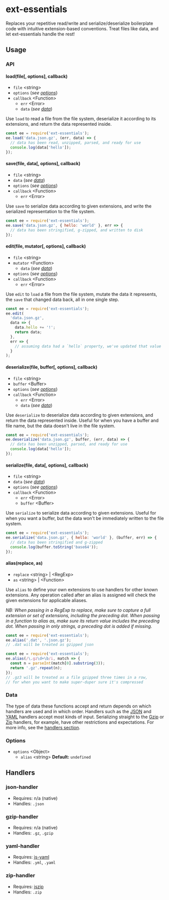 # ext-essentials

Replaces your repetitive read/write and serialize/deserialize boilerplate code with intuitive extension-based conventions. Treat files like data, and let ext-essentials handle the rest!

## Usage

### API

#### load(file[, options], callback)

* `file` &lt;string&gt;
* `options` (_see [options](#Options)_)
* `callback` &lt;Function&gt;
  * `err` &lt;Error&gt;
  * `data` (_see [data](#Data)_)

Use `load` to read a file from the file system, deserialize it according to its extensions, and return the data represented inside.

```javascript
const ee = require('ext-essentials');
ee.load('data.json.gz', (err, data) => {
  // data has been read, unzipped, parsed, and ready for use
  console.log(data['hello']);
});
```

#### save(file, data[, options], callback)

* `file` &lt;string&gt;
* `data` (_see [data](#Data)_)
* `options` (_see [options](#Options)_)
* `callback` &lt;Function&gt;
  * `err` &lt;Error&gt;

Use `save` to serialize data according to given extensions, and write the serialized representation to the file system.

```javascript
const ee = require('ext-essentials');
ee.save('data.json.gz', { hello: 'world' }, err => {
  // data has been stringified, g-zipped, and written to disk
});
```

#### edit(file, mutator[, options], callback)

* `file` &lt;string&gt;
* `mutator` &lt;Function&gt;
  * `data` (_see [data](#Data)_)
* `options` (_see [options](#Options)_)
* `callback` &lt;Function&gt;
  * `err` &lt;Error&gt;

Use `edit` to `load` a file from the file system, mutate the data it represents, the `save` that changed data back, all in one single step.

```javascript
const ee = require('ext-essentials');
ee.edit(
  'data.json.gz',
  data => {
    data.hello += '!';
    return data;
  },
  err => {
    // assuming data had a `hello` property, we've updated that value
  }
);
```

#### deserialize(file, buffer[, options], callback)

* `file` &lt;string&gt;
* `buffer` &lt;Buffer&gt;
* `options` (_see [options](#Options)_)
* `callback` &lt;Function&gt;
  * `err` &lt;Error&gt;
  * `data` (_see [data](#Data)_)

Use `deserialize` to deserialize data according to given extensions, and return the data represented inside. Useful for when you have a buffer and file name, but the data doesn't live in the file system.

```javascript
const ee = require('ext-essentials');
ee.deserialize('data.json.gz', buffer, (err, data) => {
  // data has been unzipped, parsed, and ready for use
  console.log(data['hello']);
});
```

#### serialize(file, data[, options], callback)

* `file` &lt;string&gt;
* `data` (_see [data](#Data)_)
* `options` (_see [options](#Options)_)
* `callback` &lt;Function&gt;
  * `err` &lt;Error&gt;
  * `buffer` &lt;Buffer&gt;

Use `serialize` to serialize data according to given extensions. Useful for when you want a buffer, but the data won't be immediately written to the file system.

```javascript
const ee = require('ext-essentials');
ee.serialize('data.json.gz', { hello: 'world' }, (buffer, err) => {
  // data has been stringified and g-zipped
  console.log(buffer.toString('base64'));
});
```

#### alias(replace, as)

* `replace` &lt;string&gt; | &lt;RegExp&gt;
* `as` &lt;string&gt; | &lt;Function&gt;

Use `alias` to define your own extensions to use handlers for other known extensions. Any operation called after an alias is assigned will check the given extensions for applicable aliases.

_NB: When passing in a RegExp to replace, make sure to capture a full extension or set of extensions, including the preceding dot. When passing in a function to alias as, make sure its return value includes the preceding dot. When passing in only strings, a preceding dot is added if missing._

```javascript
const ee = require('ext-essentials');
ee.alias('.dat', '.json.gz');
// .dat will be treated as gzipped json
```

```javascript
const ee = require('ext-essentials');
ee.alias(/\.gz\d+\b/i, match => {
  const n = parseInt(match[0].substring(3));
  return '.gz'.repeat(n);
});
// .gz3 will be treated as a file gzipped three times in a row,
// for when you want to make super-duper sure it's compressed
```

### Data

The type of data these functions accept and return depends on which handlers are used and in which order. Handlers such as the [JSON](#json-handler) and [YAML](#yaml-handler) handlers accept most kinds of input. Serializing straight to the [Gzip](#gzip-handler) or [Zip](#zip-handler) handlers, for example, have other restrictions and expectations. For more info, see the [handlers section](#Handlers).

### Options

* `options` &lt;Object&gt;
  * `alias` &lt;string&gt; **Default:** `undefined`

## Handlers

### json-handler

* Requires: n/a (native)
* Handles: `.json`

### gzip-handler

* Requires: n/a (native)
* Handles: `.gz`, `.gzip`

### yaml-handler

* Requires: [js-yaml](https://www.npmjs.com/package/js-yaml)
* Handles: `.yml`, `.yaml`

### zip-handler

* Requires: [jszip](https://www.npmjs.com/package/jszip)
* Handles: `.zip`
